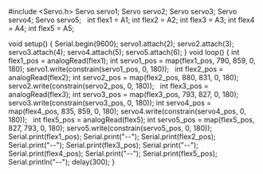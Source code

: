 #include <Servo.h>
Servo servo1;
Servo servo2;
Servo servo3;
Servo servo4;
Servo servo5;
 
int flex1 = A1;
int flex2 = A2;
int flex3 = A3;
int flex4 = A4;
int flex5 = A5;

void setup() {
  Serial.begin(9600);
  servo1.attach(2);
  servo2.attach(3);
  servo3.attach(4);
  servo4.attach(5);
  servo5.attach(6);
}
void loop() {
  int flex1_pos = analogRead(flex1); 
  int servo1_pos = map(flex1_pos, 790, 859, 0, 180); 
  servo1.write(constrain(servo1_pos, 0, 180));
 
  int flex2_pos = analogRead(flex2); 
  int servo2_pos = map(flex2_pos, 880, 831, 0, 180); 
  servo2.write(constrain(servo2_pos, 0, 180));
 
  int flex3_pos = analogRead(flex3); 
  int servo3_pos = map(flex3_pos, 793, 827, 0, 180); 
  servo3.write(constrain(servo3_pos, 0, 180));
  int servo4_pos = map(flex4_pos, 835, 859, 0, 180); 
  servo4.write(constrain(servo4_pos, 0, 180));
 
  int flex5_pos = analogRead(flex5); 
  int servo5_pos = map(flex5_pos, 827, 793, 0, 180); 
  servo5.write(constrain(servo5_pos, 0, 180));
 
  Serial.print(flex1_pos);
  Serial.print("--");
  Serial.print(flex2_pos);
  Serial.print("--");
  Serial.print(flex3_pos);
  Serial.print("--");
  Serial.print(flex4_pos);
  Serial.print("--");
  Serial.print(flex5_pos);
  Serial.println("--");
    delay(300);
}
